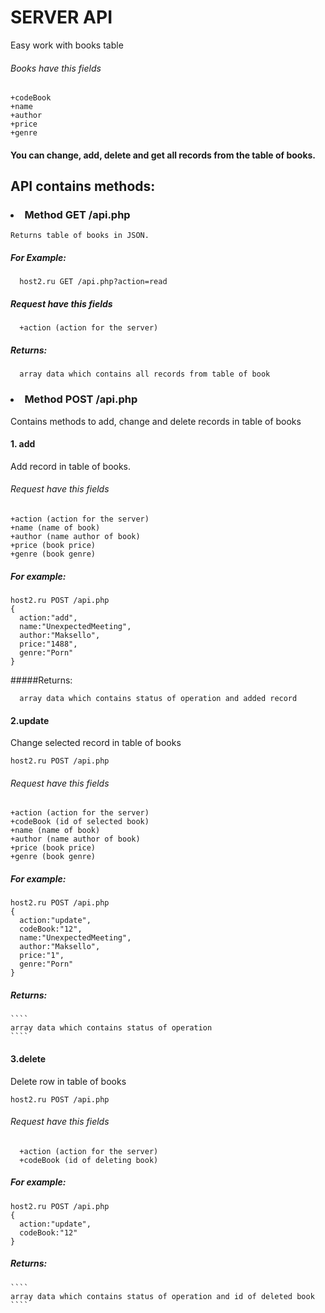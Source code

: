 SERVER API
============
Easy work with books table

###### Books have this fields
  ````
  +codeBook
  +name
  +author
  +price
  +genre
  ````
#### You can change, add, delete and get all records from the table of books.

  API contains methods:
  -----------------------------------

  ### <li>Method GET /api.php
    Returns table of books in JSON.
  ##### For Example:
  
  ````
    host2.ru GET /api.php?action=read
  ````
  ##### Request have this fields
  ````
    +action (action for the server)
  ````
  ##### Returns:
  ````
    array data which contains all records from table of book
  ````
  
### <li>Method POST /api.php
Contains methods to add, change and delete records in table of books
#### 1. add
  Add record in table of books.

  ###### Request have this fields
  ````
  +action (action for the server)
  +name (name of book)
  +author (name author of book)
  +price (book price)
  +genre (book genre)

  ````
  ##### For example:
  ````
  host2.ru POST /api.php
  {
    action:"add",
    name:"UnexpectedMeeting",
    author:"Maksello",
    price:"1488",
    genre:"Porn"
  }

  ````
  #####Returns:
  ````
    array data which contains status of operation and added record
  ````

#### 2.update
  Change selected record in table of books
  ````
  host2.ru POST /api.php
  ````
  ###### Request have this fields
  ````
  +action (action for the server)
  +codeBook (id of selected book)
  +name (name of book)
  +author (name author of book)
  +price (book price)
  +genre (book genre)
  ````
  ##### For example:
  ````
  host2.ru POST /api.php
  {
    action:"update",
    codeBook:"12",
    name:"UnexpectedMeeting",
    author:"Maksello",
    price:"1",
    genre:"Porn"
  }
  ````
##### Returns:
    ````
    array data which contains status of operation
    ````

#### 3.delete
  Delete row in table of books
  ````
  host2.ru POST /api.php
  ````
  ###### Request have this fields
  ````
    +action (action for the server)
    +codeBook (id of deleting book)
  ````
   ##### For example:
  ````
  host2.ru POST /api.php
  {
    action:"update",
    codeBook:"12"
  }
  ````
##### Returns:
    ````
    array data which contains status of operation and id of deleted book
    ````
  
  
